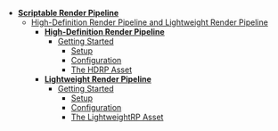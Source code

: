 * [__Scriptable Render Pipeline__](https://github.com/Unity-Technologies/ScriptableRenderPipeline/wiki)   
   * [High-Definition Render Pipeline and Lightweight Render Pipeline]()
        * [**High-Definition Render Pipeline**](https://github.com/Unity-Technologies/ScriptableRenderPipeline/wiki/High-Definition-Render-Pipeline-overview)
            * [Getting Started]()
                * [Setup]()
                * [Configuration]()
                * [The HDRP Asset]()
        * [**Lightweight Render Pipeline**]()
            * [Getting Started]()
                * [Setup]()
                * [Configuration]()
                * [The LightweightRP Asset]()